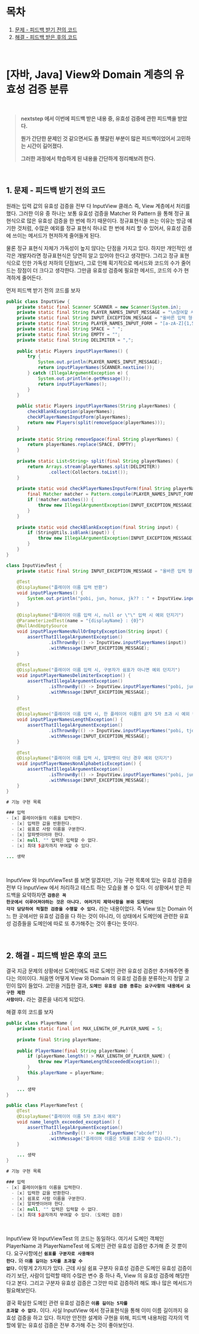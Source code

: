 # 목차

1. [문제 - 피드백 받기 전의 코드](#1-문제---피드백-받기-전의-코드) <br/>
2. [해결 - 피드백 받은 후의 코드](#2-해결---피드백-받은-후의-코드) <br/>

<br/>

# [자바, Java] View와 Domain 계층의 유효성 검증 분류

<br/>

> **nextstep 에서 이번에 피드백 받은 내용 중, 유효성 검증에 관한 피드백을 받았다.**
>
> **뭔가 간단한 문제인 것 같으면서도 좀 헷갈린 부분이 많은 피드백이었어서 고민하는 시간이 길어졌다.**
>
> **그러한 과정에서 학습하게 된 내용을 간단하게 정리해보려 한다.**

<br/>

## 1. 문제 - 피드백 받기 전의 코드

원래는 입력 값의 유효성 검증을 전부 다 InputView 클래스 즉, View 계층에서 처리를 했다. 그러한 이유 중 하나는 보통 유효성 검증을 Matcher 와 Pattern 을 통해 정규 표현식으로 많은 유효성 검증을 한 번에 하기 때문이다. 정규표현식을 쓰는 이유는 방금 얘기한 것처럼, 수많은 예외를 정규 표현식 하나로 한 번에 처리 할 수 있어서, 유효성 검증에 쓰이는 메서드가 현저하게 줄어들게 된다.



물론 정규 표현식 자체가 가독성이 높지 않다는 단점을 가지고 있다. 하지만 개인적인 생각은 개발자라면 정규표현식은 당연히 알고 있어야 한다고 생각한다. 그리고 정규 표현식으로 인한 가독성 저하의 단점보다, 그로 인해 획기적으로 메서드와 코드의 수가 줄어드는 장점이 더 크다고 생각한다. 그만큼 유효성 검증에 필요한 메서드, 코드의 수가 현격하게 줄어든다.



먼저 피드백 받기 전의 코드를 보자

```java
public class InputView {
    private static final Scanner SCANNER = new Scanner(System.in);
    private static final String PLAYER_NAMES_INPUT_MESSAGE = "\n참여할 사람 이름을 입력하세요. (이름은 쉼표(,)로 구분하세요)";
    private static final String INPUT_EXCEPTION_MESSAGE = "올바른 입력 형식이 아닙니다. 다시 입력해주세요.";
    private static final String PLAYER_NAMES_INPUT_FORM = "[a-zA-Z]{1,5}(,\\s?[a-zA-Z]{1,5})*";
    private static final String SPACE = " ";
    private static final String EMPTY = "";
    private static final String DELIMITER = ",";
    
    public static Players inputPlayerNames() {
        try {
            System.out.println(PLAYER_NAMES_INPUT_MESSAGE);
            return inputPlayerNames(SCANNER.nextLine());
        } catch (IllegalArgumentException e) {
            System.out.println(e.getMessage());
            return inputPlayerNames();
        }
    }
    
    public static Players inputPlayerNames(String playerNames) {
        checkBlankException(playerNames);
        checkPlayerNamesInputForm(playerNames);
        return new Players(split(removeSpace(playerNames)));
    }
    
    private static String removeSpace(final String playerNames) {
        return playerNames.replace(SPACE, EMPTY);
    }
    
    private static List<String> split(final String playerNames) {
        return Arrays.stream(playerNames.split(DELIMITER))
                .collect(Collectors.toList());
    }
    
    private static void checkPlayerNamesInputForm(final String playerNames) {
        final Matcher matcher = Pattern.compile(PLAYER_NAMES_INPUT_FORM).matcher(playerNames);
        if (!matcher.matches()) {
            throw new IllegalArgumentException(INPUT_EXCEPTION_MESSAGE);
        }
    }
    
    private static void checkBlankException(final String input) {
        if (StringUtils.isBlank(input)) {
            throw new IllegalArgumentException(INPUT_EXCEPTION_MESSAGE);
        }
    }
}
```

```java
class InputViewTest {
    private static final String INPUT_EXCEPTION_MESSAGE = "올바른 입력 형식이 아닙니다. 다시 입력해주세요.";
    
    @Test
    @DisplayName("플레이어 이름 입력 반환")
    void inputPlayerNames() {
        System.out.println("pobi, jun, honux, jk?? : " + InputView.inputPlayerNames("pobi, jun, honux, jk"));
    }
    
    @DisplayName("플레이어 이름 입력 시, null or \"\" 입력 시 예외 던지기")
    @ParameterizedTest(name = "{displayName} : {0}")
    @NullAndEmptySource
    void inputPlayerNamesNullOrEmptyException(String input) {
        assertThatIllegalArgumentException()
                .isThrownBy(() -> InputView.inputPlayerNames(input))
                .withMessage(INPUT_EXCEPTION_MESSAGE);
    }
    
    @Test
    @DisplayName("플레이어 이름 입력 시, 구분자가 쉼표가 아니면 예외 던지기")
    void inputPlayerNamesDelimiterException() {
        assertThatIllegalArgumentException()
                .isThrownBy(() -> InputView.inputPlayerNames("pobi, jun, honux. jk"))
                .withMessage(INPUT_EXCEPTION_MESSAGE);
    }
    
    @Test
    @DisplayName("플레이어 이름 입력 시, 한 플레이어 이름의 글자 5자 초과 시 예외 던지기")
    void inputPlayerNamesLengthException() {
        assertThatIllegalArgumentException()
                .isThrownBy(() -> InputView.inputPlayerNames("pobi, tjdtls, honux, jk"))
                .withMessage(INPUT_EXCEPTION_MESSAGE);
    }
    
    @Test
    @DisplayName("플레이어 이름 입력 시, 알파벳이 아닌 경우 예외 던지기")
    void inputPlayerNamesNonAlphabeticException() {
        assertThatIllegalArgumentException()
                .isThrownBy(() -> InputView.inputPlayerNames("pobi, jun, ho2ux, jk"))
                .withMessage(INPUT_EXCEPTION_MESSAGE);
    }
}
```

```java
# 기능 구현 목록

### 입력
- [x] 플레이어들의 이름을 입력한다.
  - [x] 입력한 값을 반환한다.
  - [x] 쉼표로 사람 이름을 구분한다.
  - [x] 알파벳이어야 한다.
  - [x] null, "" 입력은 입력할 수 없다.
  - [x] 최대 5글자까지 부여할 수 있다.
    
... 생략
```

<br/>

InputView 와 InputViewTest 를 보면 알겠지만, 기능 구현 목록에 있는 유효성 검증을 전부 다 InputView 에서 처리하고 테스트 하는 모습을 볼 수 있다. 이 상황에서 받은 피드백을 요약하자면 <code><strong>검증은 꼭 한곳에서 이루어져야하는 것은 아니다. 여러가지 제약사항을 뷰와 도메인이 각각 담당하여 적절한 검증을 수행할 수 있다.</strong></code> 라는 내용이었다. 즉 View 또는 Domain 어느 한 곳에서만 유효성 검증을 다 하는 것이 아니라, 이 상태에서 도메인에 관련한 유효성 검증들을 도메인에 따로 또 추가해주는 것이 좋다는 뜻이다.

<br/>

## 2. 해결 - 피드백 받은 후의 코드

결국 지금 문제의 상황에선 도메인에도 따로 도메인 관련 유효성 검증만 추가해주면 좋다는 의미이다. 처음엔 어떻게 View 와 Domain 의 유효성 검증을 분류하는지 정말 고민이 많이 들었다. 고민을 거듭한 결과, <code><strong>도메인 유효성 검증 종류는 요구사항의 내용에서 요구한 제한 사항이다.</strong></code> 라는 결론을 내리게 되었다.



해결 후의 코드를 보자

```java
public class PlayerName {
    private static final int MAX_LENGTH_OF_PLAYER_NAME = 5;
    
    private final String playerName;
    
    public PlayerName(final String playerName) {
        if (playerName.length() > MAX_LENGTH_OF_PLAYER_NAME) {
            throw new PlayerNameLengthExceededException();
        }
        this.playerName = playerName;
    }
    
    ... 생략
}
```

```java
public class PlayerNameTest {
    @Test
    @DisplayName("플레이어 이름 5자 초과시 예외")
    void name_length_exceeded_exception() {
        assertThatIllegalArgumentException()
                .isThrownBy(() -> new PlayerName("abcdef"))
                .withMessage("플레이어 이름은 5자를 초과할 수 없습니다.");
    }
    
    ... 생략
}
```

```java
# 기능 구현 목록

### 입력
- [x] 플레이어들의 이름을 입력한다.
  - [x] 입력한 값을 반환한다.
  - [x] 쉼표로 사람 이름을 구분한다.
  - [x] 알파벳이어야 한다.
  - [x] null, "" 입력은 입력할 수 없다.
  - [x] 최대 5글자까지 부여할 수 있다. (도메인 검증)
```

<br/>

InputView 와 InputViewTest 의 코드는 동일하다. 여기서 도메인 객체인 PlayerName 과 PlayerNameTest 에 도메인 관련 유효성 검증만 추가해 준 것 뿐이다. 요구사항에선 <code><strong>쉼표를 구분자로 사용해야 한다.</strong></code> 와 <code><strong>이름 길이는 5자를 초과할 수 없다.</strong></code> 이렇게 2가지가 있다. 근데 사실 쉼표 구분자 유효성 검증은 도메인 유효성 검증이라기 보단, 사람이 입력할 때의 수많은 변수 중 하나 즉, View 의 유효성 검증에 해당한다고 본다. 그리고 구분자 유효성 검증은 그것만 따로 검증하려 해도 꽤나 많은 메서드가 필요해보인다.



결국 확실한 도메인 관련 유효성 검증은 <code><strong>이름 길이는 5자를 초과할 수 없다.</strong></code> 이다. 사실 InputView 에서 정규표현식을 통해 이미 이름 길이까지 유효성 검증을 하고 있다. 하지만 안전한 설계와 구현을 위해, 피드백 내용처럼 각자의 역할에 맡는 유효성 검증은 전부 추가해 주는 것이 좋아보인다.